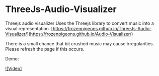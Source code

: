 # ThreeJs-Audio-Visualizer
Threejs audio visualizer
Uses the Threejs library to convert music into a visual representation.
[https://frozenpigeons.github.io/ThreeJs-Audio-Visualizer/](https://frozenpigeons.github.io/Audio-Visualizer/)

There is a small chance that bit crushed music may cause irregularities. Please refresh the page if this occurs.

Demo:


[![Video]]([https://youtu.be/Gy7bzx0A90I](https://www.youtube.com/watch?v=Gy7bzx0A90I)https://www.youtube.com/watch?v=Gy7bzx0A90I)
